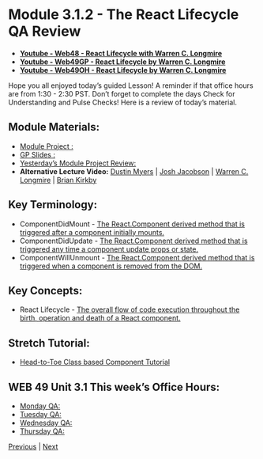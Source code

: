 # Module 3.1.2 - The React Lifecycle QA Review

-   **[Youtube - Web48 - React Lifecycle with Warren C. Longmire](https://www.youtube.com/watch?v=Dig2VLr6gbM)**
-   **[Youtube - Web49GP - React Lifecycle by Warren C. Longmire](https://youtu.be/1m9S2dNQ7To)**
-   **[Youtube - Web49OH - React Lifecycle by Warren C. Longmire](https://www.dropbox.com/home/LambdaSchool/U3-W49/W3.1/11302021?preview=LS_OH_11302021_1335_2.mp4)**

Hope you all enjoyed today’s guided Lesson! 
A reminder if that office hours are from 1:30 - 2:30 PST. 
Don’t forget to complete the days Check for Understanding and Pulse Checks!
Here is a review of today’s material.

##  Module Materials:
-   [Module Project :](https://github.com/BloomInstituteOfTechnology/web-module-project-lifecycle) 
-   [GP Slides :](https://docs.google.com/presentation/d/1XMqnuxSv2qh1vWfvV-AvqtVZmaZOYP1llu0RrbbHEwo/edit?usp=sharing) 
-   [Yesterday’s Module Project Review:](https://bloomtech-1.wistia.com/medias/soew9i8uzw)
-   **Alternative Lecture Video:** [Dustin Myers](https://youtu.be/HrsVoggrK1Y) | [Josh Jacobson](https://youtu.be/YGPOda5hPm0) | [Warren C. Longmire](https://youtu.be/jsXK-X97h-k) | [Brian Kirkby](https://youtu.be/SFlIfG-WfjI)

##  Key Terminology:
-   ComponentDidMount - [The React.Component derived method that is triggered after a component initially mounts.](https://linguinecode.com/post/understanding-react-componentdidmount)
-   ComponentDidUpdate - [The React.Component derived method that is triggered any time a component update props or state.](https://dev.to/cesareferrari/how-to-use-componentdidupdate-in-react-30en)
-   ComponentWillUnmount - [The React.Component derived method that is triggered when a component is removed from the DOM.](https://learn.co/lessons/react-component-mounting-and-unmounting)

##  Key Concepts:
-   React Lifecycle - [The overall flow of code execution throughout the birth, operation and death of a React component.](https://medium.com/how-to-react/react-life-cycle-methods-with-examples-2bdb7465332b)

##  Stretch Tutorial:
-   [Head-to-Toe Class based Component Tutorial](https://medium.com/bb-tutorials-and-thoughts/react-understanding-component-lifecycle-methods-1aaa32b33047)


##  WEB 49 Unit 3.1 This week’s Office Hours:

-   [Monday QA: ](https://bloomtech.zoom.us/rec/share/GG8XmFWPEzoLzo_rGYXlQOqao9p25QqaILEKznRNiP1x8RveT0ZCNCw-lMt8IPHM.i19Ib7zGA9vgTXRV)
-   [Tuesday QA: ](https://bloomtech.zoom.us/rec/share/n_pN5vT3RkfhUbT7umAZtTpqV8t1HSJfE9DM4vZkGjhZmPWGD-oZ-SOUsQ0o4ZiP.2EVsEfI7-aISe5Hs)
-   [Wednesday QA: ](https://bloomtech.zoom.us/rec/share/2cpifDmw5-cmY5Md2CgZBBC1oBoGVGOn2HyrutUFDvc2qSHDYCqGj9kyp7uXMzbp.PSGH0OypCLfl9Uft)
-   [Thursday QA: ](https://bloomtech.zoom.us/rec/share/KaCRGSZmUS68CFkT5M5ukBCtUQk_Q_YXVFLMp1M4VPGhMcWlVXaUSdkYjx66vTRM.VAKp2A19D1ebdzCs)


[Previous](./Project.md) | [Next](./Understanding.md)